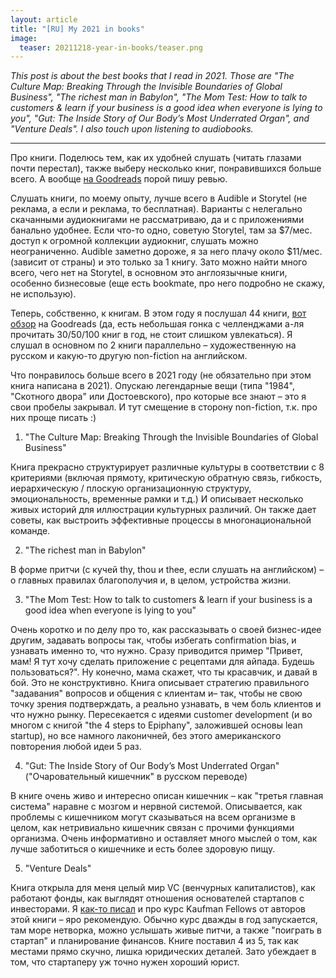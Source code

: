 ```yaml
---
layout: article
title: "[RU] My 2021 in books"
image:
  teaser: 20211218-year-in-books/teaser.png
---
```


_This post is about the best books that I read in 2021. Those are "The Culture Map: Breaking Through the Invisible Boundaries of Global Business", "The richest man in Babylon", "The Mom Test: How to talk to customers & learn if your business is a good idea when everyone is lying to you", "Gut: The Inside Story of Our Body’s Most Underrated Organ", and "Venture Deals".
I also touch upon listening to audiobooks._

***

Про книги. Поделюсь тем, как их удобней слушать (читать глазами почти перестал), также выберу несколько книг, понравившихся больше всего. А вообще [на Goodreads](https://www.goodreads.com/yorko) порой пишу ревью.

Слушать книги, по моему опыту, лучше всего в Audible и Storytel (не реклама, а если и реклама, то бесплатная). Варианты с нелегально скачанными аудиокнигами не рассматриваю, да и с приложениями банально удобнее. Если что-то одно, советую Storytel, там за $7/мес. доступ к огромной коллекции аудиокниг, слушать можно неограниченно. Audible заметно дороже, я за него плачу около $11/мес. (зависит от страны) и это только за 1 книгу. Зато можно найти много всего, чего нет на Storytel, в основном это англоязычные книги, особенно бизнесовые (еще есть bookmate, про него подробно не скажу, не использую). 

Теперь, собственно, к книгам. В этом году я послушал 44 книги, [вот обзор](https://www.goodreads.com/user/year_in_books/2021/128592442) на Goodreads (да, есть небольшая гонка с челленджами а-ля прочитать 30/50/100 книг в год, не стоит слишком увлекаться). Я слушал в основном по 2 книги параллельно – художественную на русском и какую-то другую non-fiction на английском.

Что понравилось больше всего в 2021 году (не обязательно при этом книга написана в 2021). Опускаю легендарные вещи (типа "1984", "Скотного двора" или Достоевского), про которые все знают – это я свои пробелы закрывал. И тут смещение в сторону non-fiction, т.к. про них проще писать :)

1) "The Culture Map: Breaking Through the Invisible Boundaries of Global Business"

Книга прекрасно структурирует различные культуры в соответствии с 8 критериями (включая прямоту, критическую обратную связь, гибкость, иерархическую / плоскую организационную структуру, эмоциональность, временные рамки и т.д.) И описывает несколько живых историй для иллюстрации культурных различий. Он также дает советы, как выстроить эффективные процессы в многонациональной команде.

2) "The richest man in Babylon"

В форме притчи (с кучей thy, thou и thee, если слушать на английском) – о главных правилах благополучия и, в целом, устройства жизни.

3) "The Mom Test: How to talk to customers & learn if your business is a good idea when everyone is lying to you"

Очень коротко и по делу про то, как рассказывать о своей бизнес-идее другим, задавать вопросы так, чтобы избегать confirmation bias, и узнавать именно то, что нужно. Сразу приводится пример "Привет, мам! Я тут хочу сделать приложение с рецептами для айпада. Будешь пользоваться?". Ну конечно, мама скажет, что ты красавчик, и давай в бой. Это не конструктивно. Книга описывает стратегию правильного "задавания" вопросов и общения с клиентам и– так, чтобы не свою точку зрения подтверждать, а реально узнавать, в чем боль клиентов и что нужно рынку. Пересекается с идеями customer development (и во многом с книгой "the 4 steps to Epiphany", заложившей основы lean startup), но все намного лаконичней, без этого американского повторения любой идеи 5 раз. 

4) "Gut: The Inside Story of Our Body’s Most Underrated Organ" ("Очаровательный кишечник" в русском переводе)

В книге очень живо и интересно описан кишечник – как "третья главная система" наравне с мозгом и нервной системой. Описывается, как проблемы с кишечником могут сказываться на всем организме в целом, как нетривиально кишечник связан с прочими функциями организма. Очень информативно и оставляет много мыслей о том, как лучше заботиться о кишечнике и есть более здоровую пищу. 

5) "Venture Deals"

Книга открыла для меня целый мир VC (венчурных капиталистов), как работают фонды, как выглядят отношения основателей стартапов с инвесторами. Я [как-то писал](https://vk.com/mlcourse?w=wall-158557357_1060) и про курс Kaufman Fellows от авторов этой книги – яро рекомендую. Обычно курс дважды в год запускается, там море нетворка, можно услышать живые питчи, а также "поиграть в стартап" и планирование финансов. Книге поставил 4 из 5, так как местами прямо скучно, лишка юридических деталей. Зато убеждает в том, что стартаперу уж точно нужен хороший юрист.

